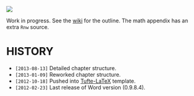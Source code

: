 
![](https://raw.github.com/briatte/srqm/master/guide/img/0-this-is-stata.jpg)

Work in progress. See the [wiki](https://github.com/briatte/srqm/wiki/stata-guide) for the outline. The math appendix has an extra `Rnw` source.

# HISTORY

* `[2013-08-13]` Detailed chapter structure.
* `[2013-01-09]` Reworked chapter structure.
* `[2012-10-18]` Pushed into [Tufte-LaTeX](https://code.google.com/p/tufte-latex/) template.
* `[2012-02-23]` Last release of Word version (0.9.8.4).
